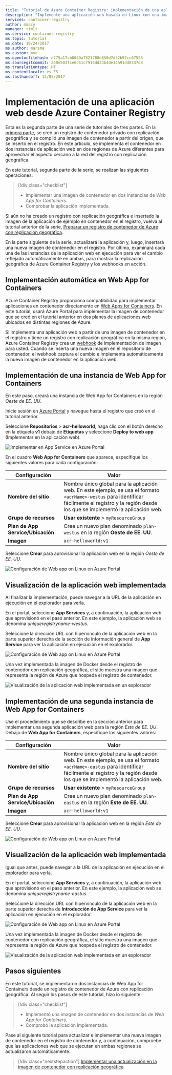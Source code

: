 ```yaml
---
title: "Tutorial de Azure Container Registry: implementación de una aplicación web desde Azure Container Registry"
description: "Implemente una aplicación web basada en Linux con una imagen de contenedor de un registro de contenedor de Azure con replicación geográfica. Segunda parte de una serie de tres partes."
services: container-registry
author: mmacy
manager: timlt
ms.service: container-registry
ms.topic: tutorial
ms.date: 10/24/2017
ms.author: marsma
ms.custom: mvc
ms.openlocfilehash: d775a17cb8069a7521788d850d7d52b92cc67526
ms.sourcegitcommit: a48e503fce6d51c7915dd23b4de14a91dd0337d8
ms.translationtype: HT
ms.contentlocale: es-ES
ms.lasthandoff: 12/05/2017
---
```

# <a name="deploy-web-app-from-azure-container-registry"></a>Implementación de una aplicación web desde Azure Container Registry

Esta es la segunda parte de una serie de tutoriales de tres partes. En la [primera parte](container-registry-tutorial-prepare-registry.md), se creó un registro de contenedor privado con replicación geográfica y se compiló una imagen de contenedor a partir del origen, que se insertó en el registro. En este artículo, se implementa el contenedor en dos instancias de aplicación web en dos regiones de Azure diferentes para aprovechar el aspecto cercano a la red del registro con replicación geográfica.

En este tutorial, segunda parte de la serie, se realizan las siguientes operaciones:

> [!div class="checklist"]
> * Implementar una imagen de contenedor en dos instancias de *Web App for Containers*.
> * Comprobar la aplicación implementada.

Si aún no ha creado un registro con replicación geográfica e insertado la imagen de la aplicación de ejemplo en contenedor en el registro, vuelva al tutorial anterior de la serie, [Preparar un registro de contenedor de Azure con replicación geográfica](container-registry-tutorial-prepare-registry.md).

En la parte siguiente de la serie, actualizará la aplicación y, luego, insertará una nueva imagen de contenedor en el registro. Por último, examinará cada una de las instancias de la aplicación web en ejecución para ver el cambio reflejado automáticamente en ambas, para mostrar la replicación geográfica de Azure Container Registry y los webhooks en acción.

## <a name="automatic-deployment-to-web-apps-for-containers"></a>Implementación automática en Web App for Containers

Azure Container Registry proporciona compatibilidad para implementar aplicaciones en contenedor directamente en [Web Apps for Containers](../app-service/containers/index.yml). En este tutorial, usará Azure Portal para implementar la imagen de contenedor que se creó en el tutorial anterior en dos planes de aplicaciones web ubicados en distintas regiones de Azure.

Si implementa una aplicación web a partir de una imagen de contenedor en el registro y tiene un registro con replicación geográfica en la misma región, Azure Container Registry crea un [webhook](container-registry-webhook.md) de implementación de imagen para usted. Cuando se inserta una nueva imagen en el repositorio de contenedor, el webhook captura el cambio e implementa automáticamente la nueva imagen de contenedor en la aplicación web.

## <a name="deploy-a-web-app-for-containers-instance"></a>Implementación de una instancia de Web App for Containers

En este paso, creará una instancia de Web App for Containers en la región *Oeste de EE. UU*.

Inicie sesión en [Azure Portal](https://portal.azure.com) y navegue hasta el registro que creó en el tutorial anterior.

Seleccione **Repositorios** > **acr-helloworld**, haga clic con el botón derecho en la etiqueta **v1** debajo de **Etiquetas** y seleccione **Deploy to web app** (Implementar en la aplicación web).

![Implementar en App Service en Azure Portal][deploy-app-portal-01]

En el cuadro **Web App for Containers** que aparece, especifique los siguientes valores para cada configuración:

| Configuración | Valor |
|---|---|
| **Nombre del sitio** | Nombre único global para la aplicación web. En este ejemplo, se usa el formato `<acrName>-westus` para identificar fácilmente el registro y la región desde los que se implementó la aplicación web. |
| **Grupo de recursos** | **Usar existente** > `myResourceGroup` |
| **Plan de App Service/Ubicación** | Cree un nuevo plan denominado `plan-westus` en la región **Oeste de EE. UU**. |
| **Imagen** | `acr-helloworld:v1`

Seleccione **Crear** para aprovisionar la aplicación web en la región *Oeste de EE. UU*.

![Configuración de Web app on Linux en Azure Portal][deploy-app-portal-02]

## <a name="view-the-deployed-web-app"></a>Visualización de la aplicación web implementada

Al finalizar la implementación, puede navegar a la URL de la aplicación en ejecución en el explorador para verla.

En el portal, seleccione **App Services** y, a continuación, la aplicación web que aprovisionó en el paso anterior. En este ejemplo, la aplicación web se denomina *uniqueregistryname-westus*.

Seleccione la dirección URL con hipervínculo de la aplicación web en la parte superior derecha de la sección de información general de **App Service** para ver la aplicación en ejecución en el explorador.

![Configuración de Web app on Linux en Azure Portal][deploy-app-portal-04]

Una vez implementada la imagen de Docker desde el registro de contenedor con replicación geográfica, el sitio muestra una imagen que representa la región de Azure que hospeda el registro de contenedor.

![Visualización de la aplicación web implementada en un explorador][deployed-app-westus]

## <a name="deploy-second-web-app-for-containers-instance"></a>Implementación de una segunda instancia de Web App for Containers

Use el procedimiento que se describe en la sección anterior para implementar una segunda aplicación web para la región *Este de EE. UU*. Debajo de **Web App for Containers**, especifique los siguientes valores:

| Configuración | Valor |
|---|---|
| **Nombre del sitio** | Nombre único global para la aplicación web. En este ejemplo, se usa el formato `<acrName>-eastus` para identificar fácilmente el registro y la región desde los que se implementó la aplicación web. |
| **Grupo de recursos** | **Usar existente** > `myResourceGroup` |
| **Plan de App Service/Ubicación** | Cree un nuevo plan denominado `plan-eastus` en la región **Este de EE. UU**. |
| **Imagen** | `acr-helloworld:v1`

Seleccione **Crear** para aprovisionar la aplicación web en la región *Este de EE. UU*.

![Configuración de Web app on Linux en Azure Portal][deploy-app-portal-06]

## <a name="view-the-deployed-web-app"></a>Visualización de la aplicación web implementada

Igual que antes, puede navegar a la URL de la aplicación en ejecución en el explorador para verla.

En el portal, seleccione **App Services** y, a continuación, la aplicación web que aprovisionó en el paso anterior. En este ejemplo, la aplicación web se denomina *uniqueregistryname-eastus*.

Seleccione la dirección URL con hipervínculo de la aplicación web en la parte superior derecha de **Introducción de App Service** para ver la aplicación en ejecución en el explorador.

![Configuración de Web app on Linux en Azure Portal][deploy-app-portal-07]

Una vez implementada la imagen de Docker desde el registro de contenedor con replicación geográfica, el sitio muestra una imagen que representa la región de Azure que hospeda el registro de contenedor.

![Visualización de la aplicación web implementada en un explorador][deployed-app-eastus]

## <a name="next-steps"></a>Pasos siguientes

En este tutorial, se implementaron dos instancias de Web App for Containers desde un registro de contenedor de Azure con replicación geográfica. Al seguir los pasos de este tutorial, hizo lo siguiente:

> [!div class="checklist"]
> * Implementó una imagen de contenedor en dos instancias de *Web App for Containers*.
> * Comprobó la aplicación implementada.

Pase al siguiente tutorial para actualizar e implementar una nueva imagen de contenedor en el registro de contenedor y, a continuación, compruebe que las aplicaciones web que se ejecutan en ambas regiones se actualizaron automáticamente.

> [!div class="nextstepaction"]
> [Implementar una actualización en la imagen de contenedor con replicación geográfica](./container-registry-tutorial-deploy-update.md)

<!-- IMAGES -->
[deploy-app-portal-01]: ./media/container-registry-tutorial-deploy-app/deploy-app-portal-01.png
[deploy-app-portal-02]: ./media/container-registry-tutorial-deploy-app/deploy-app-portal-02.png
[deploy-app-portal-03]: ./media/container-registry-tutorial-deploy-app/deploy-app-portal-03.png
[deploy-app-portal-04]: ./media/container-registry-tutorial-deploy-app/deploy-app-portal-04.png
[deploy-app-portal-05]: ./media/container-registry-tutorial-deploy-app/deploy-app-portal-05.png
[deploy-app-portal-06]: ./media/container-registry-tutorial-deploy-app/deploy-app-portal-06.png
[deploy-app-portal-07]: ./media/container-registry-tutorial-deploy-app/deploy-app-portal-07.png
[deployed-app-westus]: ./media/container-registry-tutorial-deploy-app/deployed-app-westus.png
[deployed-app-eastus]: ./media/container-registry-tutorial-deploy-app/deployed-app-eastus.png